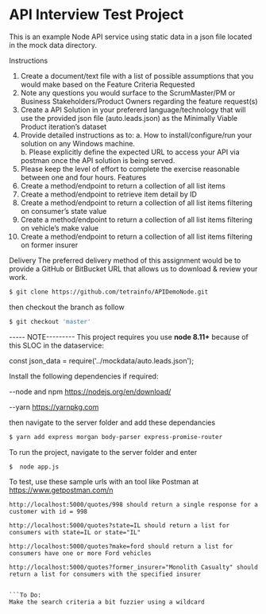 # API Interview Test Project 
This is an example Node API service using static data in a json file located in the mock data directory.

Instructions
1.	Create a document/text file with a list of possible assumptions that you would make based on the Feature Criteria Requested
2.	Note any questions you would surface to the ScrumMaster/PM or Business Stakeholders/Product Owners regarding the feature request(s)
3.	Create a API Solution in your prefererd language/technology that will use the provided json file (auto.leads.json) as the Minimally Viable Product iteration’s  dataset
4.	Provide detailed instructions as to: 
a.	How to install/configure/run your solution on any Windows machine.  
b.	Please explicitly define the expected URL to access your API via postman once the API solution is being served.
5.	Please keep the level of effort to complete the exercise reasonable between one and four hours.
Features
1.	Create a method/endpoint to return a collection of all list items
2.	Create a method/endpoint to retrieve item detail by ID
3.	Create a method/endpoint to return a collection of all list items filtering on consumer’s state value
4.	Create a method/endpoint to return a collection of all list items filtering on vehicle’s make value
5.	Create a method/endpoint to return a collection of all list items filtering on former insurer


Delivery
The preferred delivery method of this assignment would be to provide a GitHub or BitBucket URL that allows us to download & review your work.   


```bash
$ git clone https://github.com/tetrainfo/APIDemoNode.git
```

then checkout the branch as follow

```bash
$ git checkout 'master'
```
----- NOTE---------
This project requires you use **node 8.11+** because of this SLOC in the dataservice:

const json_data = require('../mockdata/auto.leads.json');


Install the following dependencies if required:

--node and npm  https://nodejs.org/en/download/

--yarn https://yarnpkg.com

then navigate to the server folder and add these dependancies

```bash
$ yarn add express morgan body-parser express-promise-router
```

To run the project, navigate to the server folder and enter
```bash
$  node app.js
```
To test, use these sample urls with an tool like Postman at https://www.getpostman.com/n 
```
http://localhost:5000/quotes/998 should return a single response for a customer with id = 998

http://localhost:5000/quotes?state=IL should return a list for consumers with state=IL or state="IL"

http://localhost:5000/quotes?make=ford should return a list for consumers have one or more Ford vehicles

http://localhost:5000/quotes?former_insurer="Monolith Casualty" should return a list for consumers with the specified insurer


```To Do:
Make the search criteria a bit fuzzier using a wildcard

```

